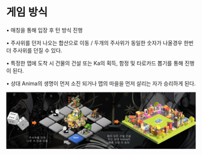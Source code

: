 # 게임 방식

• 매칭을 통해 입장 후 턴 방식 진행&#x20;

• 주사위를 던저 나오는 합산으로 이동 / 두개의 주사위가 동일한 숫자가 나올경우 한번 더 주사위를 던질 수 있다.&#x20;

• 특정한 맵에 도착 시 건물의 건설 또는 Ka의 획득, 함정 및 타로카드 뽑기를 통해 진행이 된다.&#x20;

• 상대 Anima의 생명이 먼저 소진 되거나 맵의 마을을 먼저 살리는 자가 승리하게 된다.

![](../../.gitbook/assets/주사위.png)
